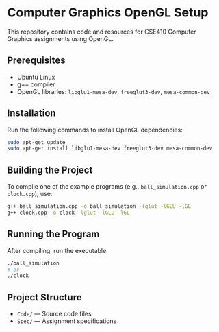 # Computer Graphics OpenGL Setup

This repository contains code and resources for CSE410 Computer Graphics assignments using OpenGL.

## Prerequisites
- Ubuntu Linux
- g++ compiler
- OpenGL libraries: `libglu1-mesa-dev`, `freeglut3-dev`, `mesa-common-dev`

## Installation
Run the following commands to install OpenGL dependencies:

```sh
sudo apt-get update
sudo apt-get install libglu1-mesa-dev freeglut3-dev mesa-common-dev
```

## Building the Project
To compile one of the example programs (e.g., `ball_simulation.cpp` or `clock.cpp`), use:

```sh
g++ ball_simulation.cpp -o ball_simulation -lglut -lGLU -lGL
g++ clock.cpp -o clock -lglut -lGLU -lGL
```

## Running the Program
After compiling, run the executable:

```sh
./ball_simulation
# or
./clock
```

## Project Structure
- `Code/` — Source code files
- `Spec/` — Assignment specifications